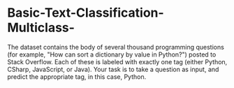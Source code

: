 # Basic-Text-Classification-Multiclass-
 The dataset contains the body of several thousand programming questions (for example, "How can sort a dictionary by value in Python?") posted to Stack Overflow. Each of these is labeled with exactly one tag (either Python, CSharp, JavaScript, or Java). Your task is to take a question as input, and predict the appropriate tag, in this case, Python.
